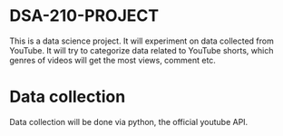 # DSA-210-PROJECT
 This is a data science project. It will experiment on data collected from YouTube. It will try to categorize data related to YouTube shorts, which genres of videos will get the most views, comment etc.


# Data collection
  Data collection will be done via python, the official youtube API.

